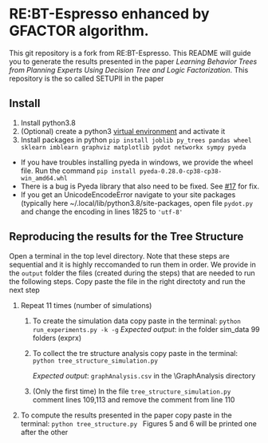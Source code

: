 # RE:BT-Espresso enhanced by GFACTOR algorithm. 

This git repository is a fork from RE:BT-Espresso. This README will guide you to generate the results presented in the paper _Learning Behavior Trees from Planning Experts Using Decision Tree and Logic Factorization_. This repository is the so called SETUPII in the paper


## Install
1. Install python3.8
2. (Optional) create a  python3 [virtual environment](https://docs.python.org/3/library/venv.html) and activate it
3. Install packages in python
  ```pip install joblib py_trees pandas wheel sklearn imblearn graphviz matplotlib pydot networkx sympy pyeda```
  - If you have troubles installing pyeda in windows, we provide the wheel file. Run the command
  ```pip install pyeda-0.28.0-cp38-cp38-win_amd64.whl```
  - There is a bug is Pyeda library that also need to be fixed. See [#17](https://github.com/interaction-lab/BTFromSARDemostration/issues/17) for fix.
  - If you get an UnicodeEncodeError navigate to your site packages (typically here ~/.local/lib/python3.8/site-packages, open file ```pydot.py``` and change the encoding in lines 1825 to ```'utf-8'```

## Reproducing the results for the Tree Structure

Open a terminal in the top level directory. Note that these steps are sequential and it is highly reccomanded to run them in order. We provide in the ```output``` folder the files (created during the steps) that are needed to run the following steps. Copy paste the file in the right directoty and run the next step

1. Repeat 11 times (number of simulations)
    1. To create the simulation data copy paste in the terminal:
      ```python run_experiments.py -k -g```
    _Expected output_: in the folder sim_data 99 folders (exprx)

    2. To collect the tre structure analysis copy paste in the terminal:
      ```python tree_structure_simulation.py```

        _Expected output_: ```graphAnalysis.csv``` in the \GraphAnalysis directory
    3. (Only the first time) In the file ``tree_structure_simulation.py`` comment lines 109,113 and remove the comment from line 110
2. To compute the results presented in the paper copy paste in the terminal:
      ```python tree_structure.py ```
    Figures 5 and 6 will be printed one after the other



